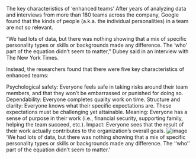 The key characteristics of ‘enhanced teams’
After years of analyzing data and interviews from more than 180 teams across the company, Google found that the kinds of people (a.k.a. the individual personalities) in a team are not so relevant.

“We had lots of data, but there was nothing showing that a mix of specific personality types or skills or backgrounds made any difference. The ‘who’ part of the equation didn’t seem to matter,” Dubey said in an interview with The New York Times.

Instead, the researchers found that there were five key characteristics of enhanced teams:

Psychological safety: Everyone feels safe in taking risks around their team members, and that they won’t be embarrassed or punished for doing so.
Dependability: Everyone completes quality work on time.
Structure and clarity: Everyone knows what their specific expectations are. These expectations must be challenging yet attainable.
Meaning: Everyone has a sense of purpose in their work (i.e., financial security, supporting family, helping the team succeed, etc.).
Impact: Everyone sees that the result of their work actually contributes to the organization’s overall goals.
![image](https://user-images.githubusercontent.com/81554444/116260900-ca33a700-a77f-11eb-8cf8-7db6be028dff.png)
‘We had lots of data, but there was nothing showing that a mix of specific personality types or skills or backgrounds made any difference. The ‘‘who’’ part of the equation didn’t seem to matter.’
